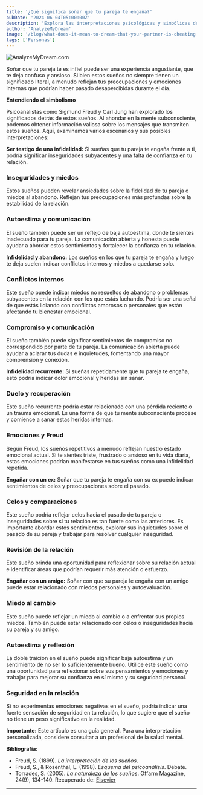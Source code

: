 ```yaml
---
title: '¿Qué significa soñar que tu pareja te engaña?'
pubDate: '2024-06-04T05:00:00Z'
description: 'Explora las interpretaciones psicológicas y simbólicas de los sueños en los que tu pareja te engaña, para descubrir los significados detrás de estas experiencias oníricas.'
author: 'AnalyzeMyDream'
image: '/blog/what-does-it-mean-to-dream-that-your-partner-is-cheating.jpeg'
tags: ['Personas']
---
```


![AnalyzeMyDream.com](/blog/what-does-it-mean-to-dream-that-your-partner-is-cheating.jpeg)


Soñar que tu pareja te es infiel puede ser una experiencia angustiante, que te deja confuso y ansioso. Si bien estos sueños no siempre tienen un significado literal, a menudo reflejan tus preocupaciones y emociones internas que podrían haber pasado desapercibidas durante el día. 

**Entendiendo el simbolismo**

Psicoanalistas como Sigmund Freud y Carl Jung han explorado los significados detrás de estos sueños. Al ahondar en la mente subconsciente, podemos obtener información valiosa sobre los mensajes que transmiten estos sueños. Aquí, examinamos varios escenarios y sus posibles interpretaciones:

**Ser testigo de una infidelidad:** Si sueñas que tu pareja te engaña frente a ti, podría significar inseguridades subyacentes y una falta de confianza en tu relación. 

### Inseguridades y miedos

Estos sueños pueden revelar ansiedades sobre la fidelidad de tu pareja o miedos al abandono. Reflejan tus preocupaciones más profundas sobre la estabilidad de la relación.

### Autoestima y comunicación 

El sueño también puede ser un reflejo de baja autoestima, donde te sientes inadecuado para tu pareja. La comunicación abierta y honesta puede ayudar a abordar estos sentimientos y fortalecer la confianza en tu relación.

**Infidelidad y abandono:** Los sueños en los que tu pareja te engaña y luego te deja suelen indicar conflictos internos y miedos a quedarse solo.

### Conflictos internos

Este sueño puede indicar miedos no resueltos de abandono o problemas subyacentes en la relación con los que estás luchando. Podría ser una señal de que estás lidiando con conflictos amorosos o personales que están afectando tu bienestar emocional.

### Compromiso y comunicación

El sueño también puede significar sentimientos de compromiso no correspondido por parte de tu pareja. La comunicación abierta puede ayudar a aclarar tus dudas e inquietudes, fomentando una mayor comprensión y conexión.

**Infidelidad recurrente:** Si sueñas repetidamente que tu pareja te engaña, esto podría indicar dolor emocional y heridas sin sanar.

### Duelo y recuperación

Este sueño recurrente podría estar relacionado con una pérdida reciente o un trauma emocional. Es una forma de que tu mente subconsciente procese y comience a sanar estas heridas internas.

### Emociones y Freud

Según Freud, los sueños repetitivos a menudo reflejan nuestro estado emocional actual. Si te sientes triste, frustrado o ansioso en tu vida diaria, estas emociones podrían manifestarse en tus sueños como una infidelidad repetida.

**Engañar con un ex:** Soñar que tu pareja te engaña con su ex puede indicar sentimientos de celos y preocupaciones sobre el pasado.

### Celos y comparaciones

Este sueño podría reflejar celos hacia el pasado de tu pareja o inseguridades sobre si tu relación es tan fuerte como las anteriores. Es importante abordar estos sentimientos, explorar sus inquietudes sobre el pasado de su pareja y trabajar para resolver cualquier inseguridad.

### Revisión de la relación

Este sueño brinda una oportunidad para reflexionar sobre su relación actual e identificar áreas que podrían requerir más atención o esfuerzo.

**Engañar con un amigo:** Soñar con que su pareja le engaña con un amigo puede estar relacionado con miedos personales y autoevaluación.

### Miedo al cambio

Este sueño puede reflejar un miedo al cambio o a enfrentar sus propios miedos. También puede estar relacionado con celos o inseguridades hacia su pareja y su amigo.

### Autoestima y reflexión

La doble traición en el sueño puede significar baja autoestima y un sentimiento de no ser lo suficientemente bueno. Utilice este sueño como una oportunidad para reflexionar sobre sus pensamientos y emociones y trabajar para mejorar su confianza en sí mismo y su seguridad personal.

### Seguridad en la relación

Si no experimentas emociones negativas en el sueño, podría indicar una fuerte sensación de seguridad en tu relación, lo que sugiere que el sueño no tiene un peso significativo en la realidad.

**Importante:** Este artículo es una guía general. Para una interpretación personalizada, considere consultar a un profesional de la salud mental.

**Bibliografía:**

* Freud, S. (1899). *La interpretación de los sueños*.
* Freud, S., & Rosenthal, L. (1998). *Esquema del psicoanálisis*. Debate.
* Torrades, S. (2005). *La naturaleza de los sueños*. Offarm Magazine, 24(9), 134-140. Recuperado de: [Elsevier](https://www.elsevier.es/es-revista-offarm-4-articulo-la-naturaleza-los-suenos-13079597)

---